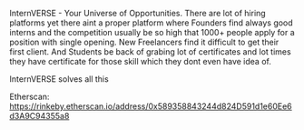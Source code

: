 InternVERSE - Your Universe of Opportunities.
There are lot of hiring platforms yet there aint a proper platform where Founders find always good interns and the competition usually be so high that 1000+ people apply for a position with single opening.
New Freelancers find it difficult to get their first client.
And Students be back of grabing lot of certificates and lot times they have certificate for those skill which they dont even have idea of.

InternVERSE solves all this 

Etherscan: https://rinkeby.etherscan.io/address/0x589358843244d824D591d1e60Ee6d3A9C94355a8